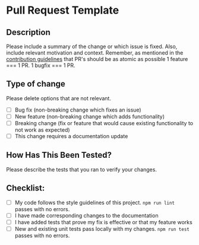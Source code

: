 # Pull Request Template

## Description

Please include a summary of the change or which issue is fixed. Also, include relevant motivation and context.
Remember, as mentioned in the [contribution guidelines](https://github.com/checkly/puppeteer-recorder/blob/master/CONTRIBUTING.md) that
PR's should be as atomic as possible 1 feature === 1 PR. 1 bugfix === 1 PR.

## Type of change

Please delete options that are not relevant.

- [ ] Bug fix (non-breaking change which fixes an issue)
- [ ] New feature (non-breaking change which adds functionality)
- [ ] Breaking change (fix or feature that would cause existing functionality to not work as expected)
- [ ] This change requires a documentation update

## How Has This Been Tested?

Please describe the tests that you ran to verify your changes. 

## Checklist:

- [ ] My code follows the style guidelines of this project. `npm run lint` passes with no errors.
- [ ] I have made corresponding changes to the documentation
- [ ] I have added tests that prove my fix is effective or that my feature works
- [ ] New and existing unit tests pass locally with my changes. `npm run test` passes with no errors.

